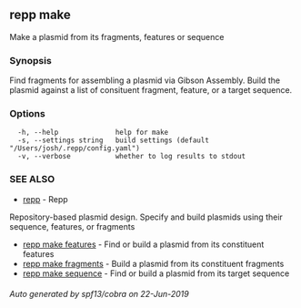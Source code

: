 ## repp make

Make a plasmid from its fragments, features or sequence

### Synopsis

Find fragments for assembling a plasmid via Gibson Assembly. Build the plasmid
against a list of consituent fragment, feature, or a target sequence.

### Options

```
  -h, --help              help for make
  -s, --settings string   build settings (default "/Users/josh/.repp/config.yaml")
  -v, --verbose           whether to log results to stdout
```

### SEE ALSO

- [repp](index.md) - Repp

Repository-based plasmid design. Specify and build plasmids using
their sequence, features, or fragments

- [repp make features](repp_make_features.md) - Find or build a plasmid from its constituent features
- [repp make fragments](repp_make_fragments.md) - Build a plasmid from its constituent fragments
- [repp make sequence](repp_make_sequence.md) - Find or build a plasmid from its target sequence

###### Auto generated by spf13/cobra on 22-Jun-2019
